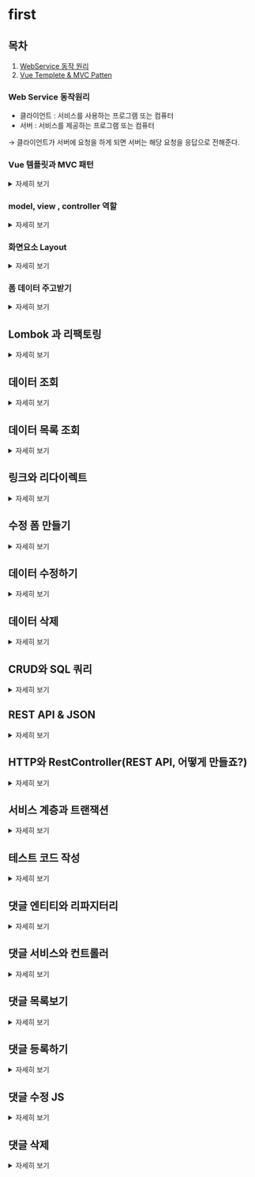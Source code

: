 # first

## 목차
1. [WebService 동작 원리](#web-service-동작원리)
2. [Vue Templete & MVC Patten](#vue-템플릿-과-mvc-패턴)


### Web Service 동작원리
- 클라이언트 : 서비스를 사용하는 프로그램 또는 컴퓨터
- 서버 : 서비스를 제공하는 프로그램 또는 컴퓨터

&rarr;
클라이언트가 서버에 요청을 하게 되면 서버는 해당 요청을 응답으로 전해준다.

### Vue 템플릿과 MVC 패턴
<details>
<summary>자세히 보기</summary>

- Vue 템블릿 : 화면을 담당하는 기술
    - 틀이되는 페이지가 변수의 값에 따라서 수많은 페이지로 바뀔 수 있음
    - Controller : 처리
    - Model : data
    - Mustache : Vue 템블릿 엔진


- MVC 패턴 : 화면, 처리, 데이터 분야를 각 담당자별로 나누는 기법

- 정리
  <br>

  클라이언트 :
  http://localhost:8080/hi   
  &nbsp;&nbsp;&nbsp;&nbsp;&nbsp;&nbsp;&nbsp;&darr;
  ```java
  @Controller
  public class FirstController {

    @GetMapping("/hi") // localhost:8081/hi
    public String niceToMeetYou(Model model){
        model.addAttribute("username","won yong"); // (변수,값)
        return "greetings"; // templates/greetings.mustache -> 브라우저로 전송 (뷰 페이지 이름)
    }
  }
  ```
  &nbsp;&nbsp;&nbsp;&nbsp;&nbsp;&nbsp;&nbsp;&darr;
  <table>
  <tr>
    <td>key</td>
    <td>value</td>
  </tr>
  <tr><td>username</td><td>won yong</td></tr>
  </table>

  &nbsp;&nbsp;&nbsp;&nbsp;&nbsp;&nbsp;&nbsp; &darr;
  ```html
  <html>
  <head>
      <meta charset="UTF-8">
      <meta name="viewport"
            content="width=device-width, user-scalable=no, initial-scale=1.0, maximum-scale=1.0, minimum-scale=1.0">
      <meta http-equiv="X-UA-Compatible" content="ie=edge">
      <title>Document</title>
  </head>
  <body>
      <h1>{{username}}님, 반갑습니다!</h1>
  </body>
  </html>
  ```
  &nbsp;&nbsp;&nbsp;&nbsp;&nbsp;&nbsp;&nbsp;&darr;
</details>
  

### model, view , controller 역할
<details>
<summary>자세히 보기</summary>

 ```java
    @Controller
  public class FirstController {
    @GetMapping("/bye")
    public String seeBob(Model model){
    model.addAttribute("nickname","won yong");
    return "goodday"; //templates
    }
  }
 ```

  &nbsp;&nbsp;&nbsp;&nbsp;&nbsp;&nbsp;&nbsp; &darr;
  ```html
    <html>
  <head>
      <meta charset="UTF-8">
      <meta name="viewport"
            content="width=device-width, user-scalable=no, initial-scale=1.0, maximum-scale=1.0, minimum-scale=1.0">
      <meta http-equiv="X-UA-Compatible" content="ie=edge">
      <title>Document</title>
  </head>
  <body>
      <h1>{{nickname}}님, 다음에 밥</h1>
  </body>
  </html>
   ```

</details>

### 화면요소 Layout
<details>
<summary>자세히 보기</summary>

header : navigation
<br>
content
<br>
footer : information



</details>

### 폼 데이터 주고받기

<details>
<summary>자세히 보기</summary>

1. Create

  - form 데이터를 받는 객체 -> DTO
<br>
  #### 입력 폼 만들기

<br>




#### JPA
Client -> DTO -> Controller -> Entity -> repository -> save() -> db

```java
 // 1. Dto를 변환! Entity!
    Article article = form.toEntity();
```    
```java
 // 2. Repository에게 Enbtity를 DB안에 저장하게 함!
    Article saved = articleRepository.save(article);
```

### DB접근

 - h2 DB, 웹 콘솔 접근 허용 : spring.h2.console.enabled=true
<br>

 - web 접속 :  http://localhost:8081/h2-console


</details>

## Lombok 과 리팩토링
<details>
<summary>자세히 보기</summary>

  Lombok

 - 코드 간소화
 - 코드 수행과정 기록
 - 코드 리팩토링

  Lombok 추가
 - 경로 -> bulid.gradle -> dependencies
 - compileOnly 'org.projectlombok:lombok' 추가
 - annotationProcessor 'org.projectlombok:lombok' 추가

  리팩토링
  #### dto,Entity
  - @AllArgsConstructor
  - @ToString

  #### controller
  - @Slf4j
  - println -> log.info로 대체사용
</details>

## 데이터 조회

  <details>
  <summary>자세히 보기</summary>
  
  ![img.png](img/img.png)
  
  url 요청
  - 받아올때 getMapping,@PathVariable 로받음

 1: id로 데이터를 가져옴
  - Article articleEntity = articleRepository.findById(id).orElse(null);

 2: 가져온 데이터를 모델에 등록
  - model.addAttribute("article", articleEntity);

 3: 보여줄 페이지를 설정
  - return "articles/show";

 @NoArgsConstructor // 디폴트 생성자를 추가

  </details>

## 데이터 목록 조회 

  <details>
  <summary>자세히 보기</summary>
  
  ![img_2.png](img/img_2.png)

  #### 1: 모든 Article을 가져온다
  ```java
  List<Article> articleEntityList = articleRepository.findAll();
  ```

  #### ArticleRepository
  ```java
  @Override
    ArrayList<Article> findAll();
  ```  

  #### 2: 가져온 Article 묶음을 뷰로 전달
  ```java
  model.addAttribute("articleList", articleEntityList);
  ```
  #### 3: 뷰 페이지를 설정 (index.mustache)
  ```java
  return "articles/index";
  ```
  
  
  
  
  </details>

## 링크와 리다이렉트

 <details>
  <summary>자세히 보기</summary>

  ### 링크와 리다이렉트를 사용하여 페이지간 이동을 연결하시오
  ![img_3.png](img/img_3.png)
  <br><br><br>
  ![img_4.png](img/img_4.png)
  #### Link
  - a , form 태그
  ```java
  <a href=""> </a>
  ```

  #### Redirect
  클라이언트에게 재요청  
  ```java
  return "redirect:/articles/" + saved.getId(); 
  ```

  #### 목록보기 링크달기
  ```html
  <td><a href="/articles/{{id}}">{{title}}</a></td>
  ```

</details>

## 수정 폼 만들기

<details>
<summary>자세히 보기</summary>

### 데이터 수정 페이지 만들기

![img_5.png](img/img_5.png)

  #### 수정할 데이터를 가져오기
  ```java
    Article articleEntity = articleRepository.findById(id).orElse(null);
  ```
    
  #### 모델에 데이터를 등록
  ```java
     model.addAttribute("article", articleEntity);
  ```
  
  #### 뷰 페이지 설정
  ```java
  return "articles/edit";
  ```
  
  #### edit.mustache
  
  form {{#article}} {{/article}}
  <br>
  제목 value="{{article.title}}
  <br>
  내용
  {{article.content}}
  

</details>

## 데이터 수정하기

<details>
<summary>자세히 보기</summary>
  
  spring boot 2.5버전부터는 date.sql이 먼저 실행됌

  spring.jpa.defer-datasource-initialization=true <- 어플리케이션 프로퍼티즈에 추가


#### 1. DTO를 엔티티로 변환

  ```java
  Article articleEntity = form.toEntity();
  ```

#### 2. 엔티티를 DB로 저장
#### 2-1: DB에서 기존 데이터를 가져온다
  ```java 
    Article target = articleRepository.findById(articleEntity.getId()).orElse(null);
  ```

#### 2-2: 기존 데이터의 값을 갱신한다
```java
  if(target != null) {
  articleRepository.save(articleEntity); // 엔티티가 DB로 갱신
  }
```
#### 3. 수정 결과 페이지로 리다이렉트한다
```java
  return "redirect:/articles/" + articleEntity.getId();
```


#### edit.mustache
 - 임시로 post방식
 - action : articles/update로 수정

원래는 post방식이 아니라 patch로 해야함 

</details>


## 데이터 삭제

<details>
<summary>자세히 보기</summary>

### Delete

- mustache 에 delete 태그 추가


####  1: 삭제 대상을 가져온다
```java 
  Article target = articleRepository.findById(id).orElse(null);
          log.info(target.toString());
```

#### 2: 대상을 삭제 한다

```java
  if(target != null){
  articleRepository.delete(target);
  rttr.addFlashAttribute("msg","삭제 완료");
  }
```

#### 3: 결과 페이지로 리다이렉트 한다
```java
    return "redirect:/articles";
```
   
#### header에 추가     
```html
<!-- alert -->
{{#msg}}
    <div class="alert alert-primary alert-dismissible">
        {{msg}}
        <button type="button" class="btn-close" data-bs-dismiss="alert" aria-label="Close"></button>
    </div>
{{/msg}}
```

</details>

## CRUD와 SQL 쿼리

<details>
<summary>자세히 보기</summary>

### 쿼리문
- insert
- select
- update
- delete

<br>

- application properties 설정
```java
# JPA 로깅 설정
# 디버그 레벨로 쿼리 출력
logging.level.org.hibernate.SQL=DEBUG
# 이쁘게 보여주기
spring.jpa.properties.hibernate.format_sql=true
# 파라미터 보여주기
logging.level.org.hibernate.type.descriptor.sql.BasicBinder=TRACE

# DB URL 고정 설정
# 유니크 URL 생성 X
spring.datasource.generate-unique-name=false
# 고정 url 설정
spring.datasource.url=jdbc:h2:mem:testdb
```

</details>

## REST API & JSON

<details>
<summary>자세히 보기</summary>

![img_7.png](img/img_7.png)!

### REST API

- 애플리케이션이나 디바이스가 서로간의 연결하여 통신 할수있는 방법
- json 형식으로 통일되는 추세

### xml
- 사용자 정의형 html


### json
- 자바스크립트 표현한 객체표현식
- { key,value,..}
<br>

- 관광공사 api 받아올때와같음
```java
// 자바스크립트
fetch('https://jsonplaceholder.typicode.com/todos/1')
      .then(response => response.json())
      .then(json => console.log(json))

-> //output json데이터
        {
        "userId": 1,
        "id": 1,
        "title": "delectus aut autem",
        "completed": false
        }
```

- 200: 응답 성공
- 201: 쓰기,넣기 성공
- 404: 사이트 존재 X
- 500: 서버 문제 발생

### TAlend API 확장 프로그램사용
- POST, GET, PATCH, DELETE


</details>

## HTTP와 RestController(REST API, 어떻게 만들죠?)
<details>
<summary>자세히 보기</summary>

![img_9.png](img/img_9.png)!

### 일반 컨트롤러 
- vue 반환

### REST 컨트롤러
- json 반환

### POST 방식 null 해결
- 빌드 gradle 로 바꿈

### POSTMAPPING
- @RequestBody 를 통해 Request의 body에 있는 내용을 ArticleForm에 담는다.

### PACTHMAPPING
- 1. 수정용 엔티티 생성
- 2. 대상 엔티티 조회
- 3. 잘못된 요청 처리 (대상이 없거나, id가 다른경우)
```java
if (target == null || id != article.getId()){
            // 400, 잘못된 요청 응답
            log.info("잘못된 요청 id: {}, article: {}", id, article.toString());
            return ResponseEntity.status(HttpStatus.BAD_REQUEST).body(null);
        }
```
- 4. 업데이트 및 정상 응답
```java
target.patch(article);
        Article updated = articleRepository.save(target);
        return ResponseEntity.status(HttpStatus.OK).body(updated);
    }
```
```java
// article 에 patch 메서드생성
public void patch(Article article) {
        if(article.title != null)
            this.title = article.title;
        if(article.content != null)
            this.content = article.content;

    }
```

### DELETEMAPPING
- 1. 대상 찾기
- 2. 잘못된 요청 처리
- 3. 대상 삭제

</details>

## 서비스 계층과 트랜잭션

<details>
<summary>자세히 보기</summary>

![img_10.png](img/img_10.png)

### 서비스란

- 컨트롤러와 리포지터리 사이에 위치하는 계층으로서 처리 업무의 순서를 총괄


### 트랜잭션이란

- 1년에 모두 성공돼야 하는 과정 실패시 되돌리는걸 롤백

### dto 묶음을 entity 묶음으로 변환
```java
  List<Article> articleList = dtos.stream()
  .map(dto -> dto.toEntity())
  .collect(Collectors.toList());
```

### entity 묶음을 DB로 저장
```java
  articleList.stream()
        .forEach(article -> articleRepository.save(article));
```
        
### 강제 예외 발생
```java
  articleRepository.findById(-1L).orElseThrow(
  () -> new IllegalArgumentException("결제 실패")
  );
```

### 코드 줄임
```java
  return (createList != null) ?
        ResponseEntity.status(HttpStatus.OK).body(createList) :
        ResponseEntity.status(HttpStatus.BAD_REQUEST).build();

  // 줄이기  -> return (create != null)?
        ResponseEntity.ok(create) :
        ResponseEntity.badRequest().build(); 
```

</details>

## 테스트 코드 작성
<details>
<summary>자세히 보기</summary>

- 테스트란 품질검증을 위한 것으로 우리의 의도대로 작동하는지 확인하기 위함

### TDD

- 테스트 주도 개발 이라고하며 반복 테스트를 이용한 소프트웨어 방법론으로 작은 단위의 테스트 케이스를 작성하고 이를 통과하는 코드를 추가하는 단계를 반복하여 구현


![img_11.png](img/img_11.png)

1. Test 코드 과정
- 예상 시나리오 작성
- 실제 코드 비교
- 검증
- 디버깅 및 리펙토링

2. TestCase
- index(전체 목록 가져오기)
- show성공(존재하는 id 입력)
- show실패(존재하지 않는 id 입력)
- create성공(title, content 있는 dto 입력)
- create실패(title, content 포함되있는 dto 입력)
- update성공(존재하는 id, title, content가 있는 dto 입력)
- update성공(존재하는 id, title만 있는 dto 입력)
- update실패(존재하지 않는 id의 dto 입력)
- update실패(id가 다른 dto 입력)
- delete성공(존재하는 id 입력)
- delete실패(존재하지 않는 id 입력)
 

</details>

## 댓글 엔티티와 리파지터리

<details>
<summary>자세히 보기</summary>

1. 일대다 관계: 게시글 -> 댓글
2. 다대일 관계: 댓글 -> 게시글

#### entity 작성

```java
@ManyToOne // 해당 댓글 엔티티가 여러개가, 하나의 Article에 연관된다
@JoinColumn(name = "article_id") // "aritcle 컬럼에 Article의 대표값을 저장 fk지정
```

#### 리파지터리 작성
```java
public interface CommentRepository extends JpaRepository<Comment,Long> {
    // 특정 게시글의 모든 댓글 조회
    @Query(value =
            "SELECT * " +
            "FROM comment " +
            "WHERE article_id = :articleId",
            nativeQuery = true)
    List<Comment> findByArticleId(@Param("articleId") Long articleId);
    // 특정 닉네임의 모든 댓글 조회
    List<Comment> findByNickname(@Param("nickname") String nickname);
}
```

</details>

## 댓글 서비스와 컨트롤러

<details> 

<summary>자세히 보기</summary>

1. Controller
- 조회, 생성, 수정, 삭제 - 서비스위임 -> 결과 응답

2. Service
- 조회, 생성, 수정, 삭제
 1. 게시글 조회 및 예외 발생
2. 댓글 엔티티 생성(C)
3. 엔티티 저장, 수정, 삭제(RUD)
4. DTO 변환 및 반환(CRUD)

</details>

## 댓글 목록보기

<details>
<summary>자세히 보기</summary>


</details>

## 댓글 등록하기

<details>
<summary>자세히 보기</summary>

-new.mustache

</details>

## 댓글 수정 JS

<details>
<summary>자세히 보기</summary>

-list.mustache

</details>

## 댓글 삭제

<details>
<summary>자세히 보기</summary>

-list.mustache

</details>